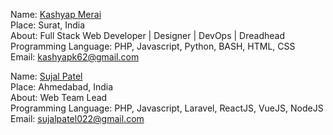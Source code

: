 
Name: [Kashyap Merai](https://github.com/kamerk22)<br/>
Place: Surat, India<br/>
About: Full Stack Web Developer | Designer | DevOps | Dreadhead <br/>
Programming Language: PHP, Javascript, Python, BASH, HTML, CSS<br/>
Email: kashyapk62@gmail.com<br/>

Name: [Sujal Patel](https://github.com/sujalpatel2209)<br/>
Place: Ahmedabad, India<br/>
About: Web Team Lead <br/>
Programming Language: PHP, Javascript, Laravel, ReactJS, VueJS, NodeJS
Email: sujalpatel022@gmail.com<br/>
